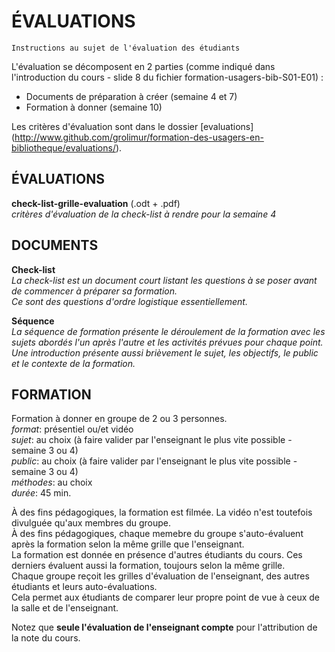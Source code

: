 # ÉVALUATIONS

`Instructions au sujet de l'évaluation des étudiants`

L'évaluation se décomposent en 2 parties (comme indiqué dans l'introduction du cours - slide 8 du fichier formation-usagers-bib-S01-E01) :
* Documents de préparation à créer (semaine 4 et 7)
* Formation à donner (semaine 10)

Les critères d'évaluation sont dans le dossier [evaluations] (http://www.github.com/grolimur/formation-des-usagers-en-bibliotheque/evaluations/).

## ÉVALUATIONS
**check-list-grille-evaluation** (.odt + .pdf)   
*critères d'évaluation de la check-list à rendre pour la semaine 4*

## DOCUMENTS
**Check-list**   
*La check-list est un document court listant les questions à se poser avant de commencer à préparer sa formation.   
Ce sont des questions d'ordre logistique essentiellement.*

**Séquence**   
*La séquence de formation présente le déroulement de la formation avec les sujets abordés l'un après l'autre et les activités prévues pour chaque point.   
Une introduction présente aussi brièvement le sujet, les objectifs, le public et le contexte de la formation.*

## FORMATION
Formation à donner en groupe de 2 ou 3 personnes.   
*format*: présentiel ou/et vidéo   
*sujet*: au choix (à faire valider par l'enseignant le plus vite possible - semaine 3 ou 4)   
*public*: au choix (à faire valider par l'enseignant le plus vite possible - semaine 3 ou 4)   
*méthodes*: au choix   
*durée*: 45 min.   

À des fins pédagogiques, la formation est filmée. La vidéo n'est toutefois divulguée qu'aux membres du groupe.   
À des fins pédagogiques, chaque memebre du groupe s'auto-évaluent après la formation selon la même grille que l'enseignant.   
La formation est donnée en présence d'autres étudiants du cours. Ces derniers évaluent aussi la formation, toujours selon la même grille.   
Chaque groupe reçoit les grilles d'évaluation de l'enseignant, des autres étudiants et leurs auto-évaluations.   
Cela permet aux étudiants de comparer leur propre point de vue à ceux de la salle et de l'enseignant.   

Notez que **seule l'évaluation de l'enseignant compte** pour l'attribution de la note du cours.
